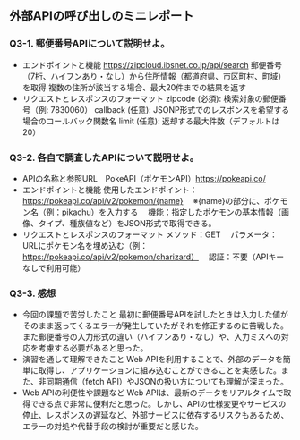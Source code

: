 ## 外部APIの呼び出しのミニレポート
### Q3-1. 郵便番号APIについて説明せよ。
* エンドポイントと機能 https://zipcloud.ibsnet.co.jp/api/search
  郵便番号（7桁、ハイフンあり・なし）から住所情報（都道府県、市区町村、町域）を取得
  複数の住所が該当する場合、最大20件までの結果を返す
* リクエストとレスポンスのフォーマット
  zipcode (必須): 検索対象の郵便番号（例: 7830060）
  callback (任意): JSONP形式でのレスポンスを希望する場合のコールバック関数名
  limit (任意): 返却する最大件数（デフォルトは20）
### Q3-2. 各自で調査したAPIについて説明せよ。
* APIの名称と参照URL　PokeAPI（ポケモンAPI）https://pokeapi.co/
* エンドポイントと機能
  使用したエンドポイント：
　https://pokeapi.co/api/v2/pokemon/{name}
　※{name}の部分に、ポケモン名（例：pikachu）を入力する
　機能：指定したポケモンの基本情報（画像、タイプ、種族値など）をJSON形式で取得できる。
* リクエストとレスポンスのフォーマット
  メソッド：GET
　パラメータ：URLにポケモン名を埋め込む（例：https://pokeapi.co/api/v2/pokemon/charizard）
　認証：不要（APIキーなしで利用可能）
### Q3-3. 感想
* 今回の課題で苦労したこと
  最初に郵便番号APIを試したときは入力した値がそのまま返ってくるエラーが発生していたがそれを修正するのに苦戦した。また郵便番号の入力形式の違い（ハイフンあり・なし）や、入力ミスへの対応を考慮する必要があると思った。
* 演習を通して理解できたこと
  Web APIを利用することで、外部のデータを簡単に取得し、アプリケーションに組み込むことができることを実感した。また、非同期通信（fetch API）やJSONの扱い方についても理解が深まった。
* Web APIの利便性や課題など
  Web APIは、最新のデータをリアルタイムで取得できる点で非常に便利だと思った。しかし、APIの仕様変更やサービスの停止、レスポンスの遅延など、外部サービスに依存するリスクもあるため、エラーの対処や代替手段の検討が重要だと感じた。
